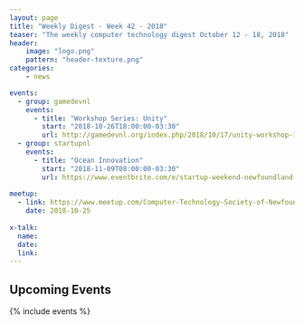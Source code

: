 ```yaml
---
layout: page
title: "Weekly Digest - Week 42 - 2018"
teaser: "The weekly computer technology digest October 12 - 18, 2018"
header:
    image: "logo.png"
    pattern: "header-texture.png"
categories:
    - news

events:
  - group: gamedevnl
    events:
      - title: "Workshop Series: Unity"
        start: "2018-10-26T18:00:00-03:30"
        url: http://gamedevnl.org/index.php/2018/10/17/unity-workshop-1-unity-editor-ui-scene-creation-and-project-hierarchy/
  - group: startupnl
    events:
      - title: "Ocean Innovation"
        start: "2018-11-09T08:00:00-03:30"
        url: https://www.eventbrite.com/e/startup-weekend-newfoundland-labrador-ocean-innovation-tickets-49963259454
      
meetup:
  - link: https://www.meetup.com/Computer-Technology-Society-of-Newfoundland-and-Labrador/events/rpdzmpyxnbhc/
    date: 2018-10-25
  
x-talk:
  name:
  date: 
  link: 
---
```


## Upcoming Events
{% include events %}
